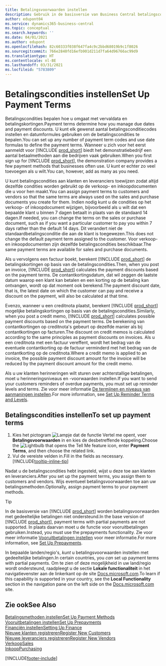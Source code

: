 ```yaml
---
title: Betalingsvoorwaarden instellen
description: Gebruik in de basisversie van Business Central betalingscondities om vervaldatums en betalingskortingen te beheren.
author: edupont04
ms.service: dynamics365-business-central
ms.topic: conceptual
ms.search.keywords: ''
ms.date: 04/01/2021
ms.author: edupont
ms.openlocfilehash: 82c60333f038f647fa4c9c2bbd68019b9c1f8026
ms.sourcegitcommit: 766e2840fd16efb901d211d7fa64d96766ac99d9
ms.translationtype: HT
ms.contentlocale: nl-BE
ms.lasthandoff: 03/31/2021
ms.locfileid: "5783809"
---
```

# <a name="set-up-payment-terms"></a><span data-ttu-id="9aac6-103">Betalingscondities instellen</span><span class="sxs-lookup"><span data-stu-id="9aac6-103">Set Up Payment Terms</span></span>

<span data-ttu-id="9aac6-104">Betalingscondities bepalen hoe u omgaat met vervaldata en betalingskortingen.</span><span class="sxs-lookup"><span data-stu-id="9aac6-104">Payment terms determine how you manage due dates and payment discounts.</span></span> <span data-ttu-id="9aac6-105">U kunt elk gewenst aantal betalingsconditiecodes instellen en datumformules gebruiken om de betalingscondities te bepalen.</span><span class="sxs-lookup"><span data-stu-id="9aac6-105">You can set up any number of payment term codes and use date formulas to define the payment terms.</span></span> <span data-ttu-id="9aac6-106">Wanneer u zich voor het eerst aanmeldt voor [!INCLUDE [prod_short](includes/prod_short.md)] biedt het demonstratiebedrijf een aantal betaalmethoden aan die bedrijven vaak gebruiken.</span><span class="sxs-lookup"><span data-stu-id="9aac6-106">When you first sign up for [!INCLUDE [prod_short](includes/prod_short.md)], the demonstration company provides a few payment methods that businesses often use.</span></span> <span data-ttu-id="9aac6-107">U kunt er echter zo veel toevoegen als u wilt.</span><span class="sxs-lookup"><span data-stu-id="9aac6-107">You can, however, add as many as you need.</span></span>  

<span data-ttu-id="9aac6-108">U kunt betalingscondities aan klanten en leveranciers toewijzen zodat altijd dezelfde condities worden gebruikt op de verkoop- en inkoopdocumenten die u voor hen maakt.</span><span class="sxs-lookup"><span data-stu-id="9aac6-108">You can assign payment terms to customers and vendors so that the same terms are always used on the sales and purchase documents you create for them.</span></span> <span data-ttu-id="9aac6-109">Indien nodig kunt u de condities op het verkoop- of inkoopdocument wijzigen, bijvoorbeeld als u wilt dat een bepaalde klant u binnen 7 dagen betaalt in plaats van de standaard 14 dagen.</span><span class="sxs-lookup"><span data-stu-id="9aac6-109">If needed, you can change the terms on the sales or purchase document, such as if you want a particular customer to pay you within 7 days rather than the default 14 days.</span></span> <span data-ttu-id="9aac6-110">Dit verandert niet de standaardbetalingsconditie die aan de klant is toegewezen.</span><span class="sxs-lookup"><span data-stu-id="9aac6-110">This does not change the default payment term assigned to the customer.</span></span> <span data-ttu-id="9aac6-111">Voor verkoop- en inkoopdocumenten zijn dezelfde betalingscondities beschikbaar.</span><span class="sxs-lookup"><span data-stu-id="9aac6-111">The same payment terms are available for sales and purchase documents.</span></span>

<span data-ttu-id="9aac6-112">Als u vervolgens een factuur boekt, berekent [!INCLUDE [prod_short](includes/prod_short.md)] de betalingskortingen op basis van de betalingscondities.</span><span class="sxs-lookup"><span data-stu-id="9aac6-112">Then, when you post an invoice, [!INCLUDE [prod_short](includes/prod_short.md)] calculates the payment discounts based on the payment terms.</span></span> <span data-ttu-id="9aac6-113">De contantkortingsdatum, dat wil zeggen de laatste datum waarop een klant kan betalen en een korting op de betaling kan ontvangen, wordt op dat moment ook berekend.</span><span class="sxs-lookup"><span data-stu-id="9aac6-113">The payment discount date, that is, the latest date on which the customer can pay and receive a discount on the payment, will also be calculated at that time.</span></span>  

<span data-ttu-id="9aac6-114">Evenzo, wanneer u een creditnota plaatst, berekent [!INCLUDE [prod_short](includes/prod_short.md)] mogelijke betalingskortingen op basis van de betalingscondities.</span><span class="sxs-lookup"><span data-stu-id="9aac6-114">Similarly, when you post a credit memo, [!INCLUDE [prod_short](includes/prod_short.md)] calculates possible payment discounts based on the payment terms.</span></span> <span data-ttu-id="9aac6-115">De berekening van contantkortingen op creditnota's gebeurt op dezelfde manier als bij contantkortingen op facturen.</span><span class="sxs-lookup"><span data-stu-id="9aac6-115">The discount on credit memos is calculated according to the same principles as payment discounts on invoices.</span></span> <span data-ttu-id="9aac6-116">Als u een creditnota met een factuur vereffent, wordt het bedrag van de eventuele contantkorting op de factuur verminderd met het bedrag van de contantkorting op de creditnota.</span><span class="sxs-lookup"><span data-stu-id="9aac6-116">Where a credit memo is applied to an invoice, the possible payment discount amount for the invoice will be reduced by the payment discount amount for the credit memo.</span></span>  

<span data-ttu-id="9aac6-117">Als u uw klanten herinneringen wilt sturen over achterstallige betalingen, moet u herinneringsniveaus en -voorwaarden instellen.</span><span class="sxs-lookup"><span data-stu-id="9aac6-117">If you want to send your customers reminders of overdue payments, you must set up reminder levels and terms.</span></span> <span data-ttu-id="9aac6-118">Zie voor meer informatie [De termijnen en niveaus van aanmaningen instellen](finance-setup-reminders.md).</span><span class="sxs-lookup"><span data-stu-id="9aac6-118">For more information, see [Set Up Reminder Terms and Levels](finance-setup-reminders.md).</span></span>  

## <a name="to-set-up-payment-terms"></a><span data-ttu-id="9aac6-119">Betalingscondities instellen</span><span class="sxs-lookup"><span data-stu-id="9aac6-119">To set up payment terms</span></span>

1. <span data-ttu-id="9aac6-120">Kies het pictogram ![Lampje dat de functie Vertel me opent](media/ui-search/search_small.png "Vertel me wat u wilt doen"), voer **Betalingsvoorwaarden** in en kies de desbetreffende koppeling.</span><span class="sxs-lookup"><span data-stu-id="9aac6-120">Choose the ![Lightbulb that opens the Tell Me feature](media/ui-search/search_small.png "Tell me what you want to do") icon, enter **Payment Terms**, and then choose the related link.</span></span>  
2. <span data-ttu-id="9aac6-121">Vul de vereiste velden in.</span><span class="sxs-lookup"><span data-stu-id="9aac6-121">Fill in the fields as necessary.</span></span> [!INCLUDE[tooltip-inline-tip](includes/tooltip-inline-tip_md.md)]  

<span data-ttu-id="9aac6-122">Nadat u de betalingscondities hebt ingesteld, wijst u deze toe aan klanten en leveranciers.</span><span class="sxs-lookup"><span data-stu-id="9aac6-122">After you set up the payment terms, you assign them to customers and vendors.</span></span> <span data-ttu-id="9aac6-123">Wijs eventueel betalingsvoorwaarden toe aan uw betalingsmethoden.</span><span class="sxs-lookup"><span data-stu-id="9aac6-123">Optionally, assign payment terms to your payment methods.</span></span>  

> [!TIP]
> <span data-ttu-id="9aac6-124">In de basisversie van [!INCLUDE [prod_short](includes/prod_short.md)] worden betalingsvoorwaarden met gedeeltelijke betalingen niet ondersteund.</span><span class="sxs-lookup"><span data-stu-id="9aac6-124">In the base version of [!INCLUDE [prod_short](includes/prod_short.md)], payment terms with partial payments are not supported.</span></span> <span data-ttu-id="9aac6-125">In plaats daarvan moet u de functie voor vooruitbetalingen gebruiken.</span><span class="sxs-lookup"><span data-stu-id="9aac6-125">Instead, you must use the prepayments functionality.</span></span> <span data-ttu-id="9aac6-126">Zie voor meer informatie [Vooruitbetalingen instellen](finance-set-up-prepayments.md) voor meer informatie.</span><span class="sxs-lookup"><span data-stu-id="9aac6-126">For more information, see [Set Up Prepayments](finance-set-up-prepayments.md).</span></span>
>
> <span data-ttu-id="9aac6-127">In bepaalde landen/regio's, *kunt* u betalingsvoorwaarden instellen met gedeeltelijke betalingen.</span><span class="sxs-lookup"><span data-stu-id="9aac6-127">In certain countries, you *can* set up payment terms with partial payments.</span></span> <span data-ttu-id="9aac6-128">Om te zien of deze mogelijkheid in uw land/regio wordt ondersteund, raadpleegt u de sectie **Lokale functionaliteit** in het navigatievenster aan de linkerkant op de site [Docs.microsoft.com](about-localization.md).</span><span class="sxs-lookup"><span data-stu-id="9aac6-128">To learn if this capability is supported in your country, see the **Local Functionality** section in the navigation pane on the left side on the [Docs.microsoft.com](about-localization.md) site.</span></span>

## <a name="see-also"></a><span data-ttu-id="9aac6-129">Zie ook</span><span class="sxs-lookup"><span data-stu-id="9aac6-129">See Also</span></span>

[<span data-ttu-id="9aac6-130">Betalingsmethoden instellen</span><span class="sxs-lookup"><span data-stu-id="9aac6-130">Set Up Payment Methods</span></span>](finance-payment-methods.md)  
[<span data-ttu-id="9aac6-131">Vooruitbetalingen instellen</span><span class="sxs-lookup"><span data-stu-id="9aac6-131">Set Up Prepayments</span></span>](finance-set-up-prepayments.md)  
[<span data-ttu-id="9aac6-132">Financiën instellen</span><span class="sxs-lookup"><span data-stu-id="9aac6-132">Setting Up Finance</span></span>](finance-setup-finance.md)  
[<span data-ttu-id="9aac6-133">Nieuwe klanten registreren</span><span class="sxs-lookup"><span data-stu-id="9aac6-133">Register New Customers</span></span>](sales-how-register-new-customers.md)  
[<span data-ttu-id="9aac6-134">Nieuwe leveranciers registreren</span><span class="sxs-lookup"><span data-stu-id="9aac6-134">Register New Vendors</span></span>](purchasing-how-register-new-vendors.md)  
[<span data-ttu-id="9aac6-135">Verkoop</span><span class="sxs-lookup"><span data-stu-id="9aac6-135">Sales</span></span>](sales-manage-sales.md)  
[<span data-ttu-id="9aac6-136">Inkoop</span><span class="sxs-lookup"><span data-stu-id="9aac6-136">Purchasing</span></span>](purchasing-manage-purchasing.md)  


[!INCLUDE[footer-include](includes/footer-banner.md)]